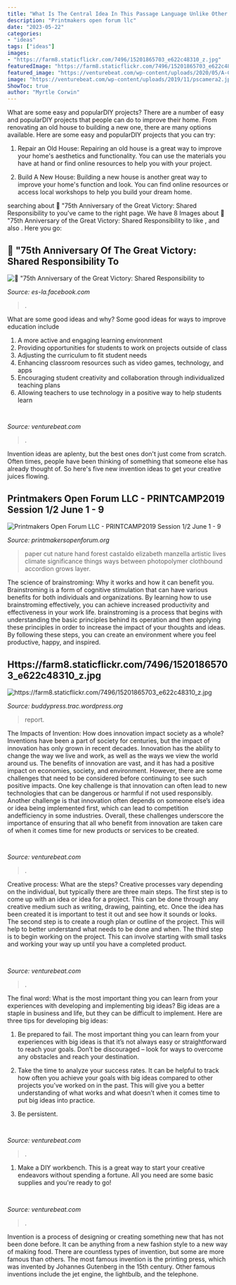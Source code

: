 ```yaml
---
title: "What Is The Central Idea In This Passage Language Unlike Other Forms ~ Paper Cut Nature Hand Forest Castaldo Elizabeth Manzella Artistic Lives Climate Significance Things Ways Between Photopolymer Clothbound Accordion Grows Layer"
description: "Printmakers open forum llc"
date: "2023-05-22"
categories:
- "ideas"
tags: ["ideas"]
images:
- "https://farm8.staticflickr.com/7496/15201865703_e622c48310_z.jpg"
featuredImage: "https://farm8.staticflickr.com/7496/15201865703_e622c48310_z.jpg"
featured_image: "https://venturebeat.com/wp-content/uploads/2020/05/A-Covariant-robot-at-a-KNAPP-powered-warehouse-Obeta-credit-Magnus-Petterson.jpg?w=800"
image: "https://venturebeat.com/wp-content/uploads/2019/11/pscamera2.jpg"
ShowToc: true
author: "Myrtle Corwin"
---
```



What are some easy and popularDIY projects?
There are a number of easy and popularDIY projects that people can do to improve their home. From renovating an old house to building a new one, there are many options available. Here are some easy and popularDIY projects that you can try:
1. Repair an Old House: Repairing an old house is a great way to improve your home's aesthetics and functionality. You can use the materials you have at hand or find online resources to help you with your project.

2. Build A New House: Building a new house is another great way to improve your home's function and look. You can find online resources or access local workshops to help you build your dream home.

	

		
searching about 📃 &quot;75th Anniversary of the Great Victory: Shared Responsibility to you've came to the right page. We have 8 Images about 📃 &quot;75th Anniversary of the Great Victory: Shared Responsibility to like ,  and also . Here you go:
		
    
## 📃 &quot;75th Anniversary Of The Great Victory: Shared Responsibility To

<img loading=lazy src="https://lookaside.fbsbx.com/lookaside/crawler/media/?media_id=3284963351554119" onerror="this.onerror=null;this.src='https://tse2.mm.bing.net/th?id=OIP.ER96vx_Glw_khPKmgeoHOwHaHa&amp;pid=15.1';" alt="📃 &quot;75th Anniversary of the Great Victory: Shared Responsibility to">

_Source: es-la.facebook.com_

>. 

	

What are some good ideas and why?
Some good ideas for ways to improve education include 
1. A more active and engaging learning environment 
2. Providing opportunities for students to work on projects outside of class 
3. Adjusting the curriculum to fit student needs 
4. Enhancing classroom resources such as video games, technology, and apps 
5. Encouraging student creativity and collaboration through individualized teaching plans 
6. Allowing teachers to use technology in a positive way to help students learn 

    
## 

<img loading=lazy src="https://venturebeat.com/wp-content/uploads/2019/11/research5.jpg" onerror="this.onerror=null;this.src='https://tse3.mm.bing.net/th?id=OIP.lHbmAp9WvgvTKMfVQSQoIwHaCs&amp;pid=15.1';" alt="">

_Source: venturebeat.com_

>. 

	

Invention ideas are aplenty, but the best ones don't just come from scratch. Often times, people have been thinking of something that someone else has already thought of. So here's five new invention ideas to get your creative juices flowing.

    
## Printmakers Open Forum LLC - PRINTCAMP2019 Session 1/2 June 1 - 9

<img loading=lazy src="http://printmakersopenforum.org/yahoo_site_admin/assets/images/Elizabeth_Castaldo.117125142_std.jpg" onerror="this.onerror=null;this.src='https://tse1.mm.bing.net/th?id=OIP.mckH0TtOmR4sik5x14t71wHaCe&amp;pid=15.1';" alt="Printmakers Open Forum LLC - PRINTCAMP2019 Session 1/2 June 1 - 9">

_Source: printmakersopenforum.org_

>paper cut nature hand forest castaldo elizabeth manzella artistic lives climate significance things ways between photopolymer clothbound accordion grows layer. 

	

The science of brainstroming: Why it works and how it can benefit you.
Brainstroming is a form of cognitive stimulation that can have various benefits for both individuals and organizations. By learning how to use brainstroming effectively, you can achieve increased productivity and effectiveness in your work life. brainstroming is a process that begins with understanding the basic principles behind its operation and then applying these principles in order to increase the impact of your thoughts and ideas. By following these steps, you can create an environment where you feel productive, happy, and inspired.

    
## Https://farm8.staticflickr.com/7496/15201865703_e622c48310_z.jpg

<img loading=lazy src="https://farm8.staticflickr.com/7496/15201865703_e622c48310_z.jpg" onerror="this.onerror=null;this.src='https://tse1.mm.bing.net/th?id=OIP.CxKXFz7obCFSz4_dM-5t1QHaGs&amp;pid=15.1';" alt="https://farm8.staticflickr.com/7496/15201865703_e622c48310_z.jpg">

_Source: buddypress.trac.wordpress.org_

>report. 

	

The Impacts of Invention: How does innovation impact society as a whole?
Inventions have been a part of society for centuries, but the impact of innovation has only grown in recent decades. Innovation has the ability to change the way we live and work, as well as the ways we view the world around us. The benefits of innovation are vast, and it has had a positive impact on economies, society, and environment. However, there are some challenges that need to be considered before continuing to see such positive impacts. One key challenge is that innovation can often lead to new technologies that can be dangerous or harmful if not used responsibly. Another challenge is that innovation often depends on someone else’s idea or idea being implemented first, which can lead to competition andefficiency in some industries. Overall, these challenges underscore the importance of ensuring that all who benefit from innovation are taken care of when it comes time for new products or services to be created.

    
## 

<img loading=lazy src="https://venturebeat.com/wp-content/uploads/2019/11/pscamera2.jpg" onerror="this.onerror=null;this.src='https://tse2.mm.bing.net/th?id=OIP.qOm0zofeydK9rCHNG3kcAQHaD_&amp;pid=15.1';" alt="">

_Source: venturebeat.com_

>. 

	

Creative process: What are the steps?
Creative processes vary depending on the individual, but typically there are three main steps. The first step is to come up with an idea or idea for a project. This can be done through any creative medium such as writing, drawing, painting, etc. Once the idea has been created it is important to test it out and see how it sounds or looks. The second step is to create a rough plan or outline of the project. This will help to better understand what needs to be done and when. The third step is to begin working on the project. This can involve starting with small tasks and working your way up until you have a completed product.

    
## 

<img loading=lazy src="https://venturebeat.com/wp-content/uploads/2018/09/IMG_20180903_102034.jpg?w=800" onerror="this.onerror=null;this.src='https://tse4.mm.bing.net/th?id=OIP.nNiGKA4hmFZJMbo95pvDlQHaFj&amp;pid=15.1';" alt="">

_Source: venturebeat.com_

>. 

	

The final word: What is the most important thing you can learn from your experiences with developing and implementing big ideas?
Big ideas are a staple in business and life, but they can be difficult to implement. Here are three tips for developing big ideas:
1. Be prepared to fail. The most important thing you can learn from your experiences with big ideas is that it’s not always easy or straightforward to reach your goals. Don’t be discouraged – look for ways to overcome any obstacles and reach your destination.

2. Take the time to analyze your success rates. It can be helpful to track how often you achieve your goals with big ideas compared to other projects you’ve worked on in the past. This will give you a better understanding of what works and what doesn’t when it comes time to put big ideas into practice.

3. Be persistent.

    
## 

<img loading=lazy src="https://venturebeat.com/wp-content/uploads/2018/08/ZTE-Axon-9-Pro-goes-official-as-the-companys-main-comeback-effort.jpg?w=800" onerror="this.onerror=null;this.src='https://tse4.mm.bing.net/th?id=OIP.MFgPjowDrP7RhGYd31Y6sAHaE7&amp;pid=15.1';" alt="">

_Source: venturebeat.com_

>. 

	

1. Make a DIY workbench. This is a great way to start your creative endeavors without spending a fortune. All you need are some basic supplies and you're ready to go!

    
## 

<img loading=lazy src="https://venturebeat.com/wp-content/uploads/2020/05/A-Covariant-robot-at-a-KNAPP-powered-warehouse-Obeta-credit-Magnus-Petterson.jpg?w=800" onerror="this.onerror=null;this.src='https://tse1.mm.bing.net/th?id=OIP.zjUBybdIWj0WpGgZJh5jtwHaFM&amp;pid=15.1';" alt="">

_Source: venturebeat.com_

>. 

	

Invention is a process of designing or creating something new that has not been done before. It can be anything from a new fashion style to a new way of making food. There are countless types of invention, but some are more famous than others. The most famous invention is the printing press, which was invented by Johannes Gutenberg in the 15th century. Other famous inventions include the jet engine, the lightbulb, and the telephone.

